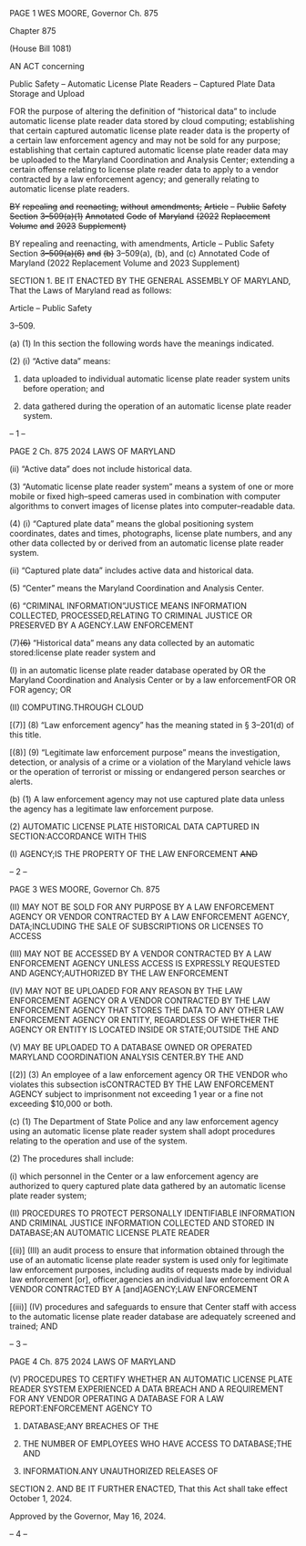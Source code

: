 PAGE 1
WES MOORE, Governor Ch. 875

Chapter 875

(House Bill 1081)

AN ACT concerning

Public Safety – Automatic License Plate Readers – Captured Plate Data Storage
and Upload

FOR the purpose of altering the definition of “historical data” to include automatic license
plate reader data stored by cloud computing; establishing that certain captured
automatic license plate reader data is the property of a certain law enforcement
agency and may not be sold for any purpose; establishing that certain captured
automatic license plate reader data may be uploaded to the Maryland Coordination
and Analysis Center; extending a certain offense relating to license plate reader data
to apply to a vendor contracted by a law enforcement agency; and generally relating
to automatic license plate readers.

~~BY~~ ~~repealing~~ ~~and~~ ~~reenacting,~~ ~~without~~ ~~amendments,~~
~~Article~~ ~~–~~ ~~Public~~ ~~Safety~~
~~Section~~ ~~3–509(a)(1)~~
~~Annotated~~ ~~Code~~ ~~of~~ ~~Maryland~~
~~(2022~~ ~~Replacement~~ ~~Volume~~ ~~and~~ ~~2023~~ ~~Supplement)~~

BY repealing and reenacting, with amendments,
Article – Public Safety
Section ~~3–509(a)(6)~~ ~~and~~ ~~(b)~~ 3–509(a), (b), and (c)
Annotated Code of Maryland
(2022 Replacement Volume and 2023 Supplement)

SECTION 1. BE IT ENACTED BY THE GENERAL ASSEMBLY OF MARYLAND,
That the Laws of Maryland read as follows:

Article – Public Safety

3–509.

(a) (1) In this section the following words have the meanings indicated.

(2) (i) “Active data” means:

1. data uploaded to individual automatic license plate reader
system units before operation; and

2. data gathered during the operation of an automatic license
plate reader system.

– 1 –

PAGE 2
Ch. 875 2024 LAWS OF MARYLAND

(ii) “Active data” does not include historical data.

(3) “Automatic license plate reader system” means a system of one or more
mobile or fixed high–speed cameras used in combination with computer algorithms to
convert images of license plates into computer–readable data.

(4) (i) “Captured plate data” means the global positioning system
coordinates, dates and times, photographs, license plate numbers, and any other data
collected by or derived from an automatic license plate reader system.

(ii) “Captured plate data” includes active data and historical data.

(5) “Center” means the Maryland Coordination and Analysis Center.

(6) “CRIMINAL INFORMATION”JUSTICE MEANS INFORMATION
COLLECTED, PROCESSED,RELATING TO CRIMINAL JUSTICE OR PRESERVED BY A
AGENCY.LAW ENFORCEMENT

(7)~~(6)~~ “Historical data” means any data collected by an automatic
stored:license plate reader system and

(I) in an automatic license plate reader database operated by OR
the Maryland Coordination and Analysis Center or by a law enforcementFOR OR FOR
agency; OR

(II) COMPUTING.THROUGH CLOUD

[(7)] (8) “Law enforcement agency” has the meaning stated in § 3–201(d)
of this title.

[(8)] (9) “Legitimate law enforcement purpose” means the investigation,
detection, or analysis of a crime or a violation of the Maryland vehicle laws or the operation
of terrorist or missing or endangered person searches or alerts.

(b) (1) A law enforcement agency may not use captured plate data unless the
agency has a legitimate law enforcement purpose.

(2) AUTOMATIC LICENSE PLATE HISTORICAL DATA CAPTURED IN
SECTION:ACCORDANCE WITH THIS

(I) AGENCY;IS THE PROPERTY OF THE LAW ENFORCEMENT
~~AND~~

– 2 –

PAGE 3
WES MOORE, Governor Ch. 875

(II) MAY NOT BE SOLD FOR ANY PURPOSE BY A LAW
ENFORCEMENT AGENCY OR VENDOR CONTRACTED BY A LAW ENFORCEMENT
AGENCY, DATA;INCLUDING THE SALE OF SUBSCRIPTIONS OR LICENSES TO ACCESS

(III) MAY NOT BE ACCESSED BY A VENDOR CONTRACTED BY A
LAW ENFORCEMENT AGENCY UNLESS ACCESS IS EXPRESSLY REQUESTED AND
AGENCY;AUTHORIZED BY THE LAW ENFORCEMENT

(IV) MAY NOT BE UPLOADED FOR ANY REASON BY THE LAW
ENFORCEMENT AGENCY OR A VENDOR CONTRACTED BY THE LAW ENFORCEMENT
AGENCY THAT STORES THE DATA TO ANY OTHER LAW ENFORCEMENT AGENCY OR
ENTITY, REGARDLESS OF WHETHER THE AGENCY OR ENTITY IS LOCATED INSIDE OR
STATE;OUTSIDE THE AND

(V) MAY BE UPLOADED TO A DATABASE OWNED OR OPERATED
MARYLAND COORDINATION ANALYSIS CENTER.BY THE AND

[(2)] (3) An employee of a law enforcement agency OR THE VENDOR
who violates this subsection isCONTRACTED BY THE LAW ENFORCEMENT AGENCY
subject to imprisonment not exceeding 1 year or a fine not exceeding $10,000 or both.

(c) (1) The Department of State Police and any law enforcement agency using
an automatic license plate reader system shall adopt procedures relating to the operation
and use of the system.

(2) The procedures shall include:

(i) which personnel in the Center or a law enforcement agency are
authorized to query captured plate data gathered by an automatic license plate reader
system;

(II) PROCEDURES TO PROTECT PERSONALLY IDENTIFIABLE
INFORMATION AND CRIMINAL JUSTICE INFORMATION COLLECTED AND STORED IN
DATABASE;AN AUTOMATIC LICENSE PLATE READER

[(ii)] (III) an audit process to ensure that information obtained
through the use of an automatic license plate reader system is used only for legitimate law
enforcement purposes, including audits of requests made by individual law enforcement
[or], officer,agencies an individual law enforcement OR A VENDOR CONTRACTED BY A
[and]AGENCY;LAW ENFORCEMENT

[(iii)] (IV) procedures and safeguards to ensure that Center staff
with access to the automatic license plate reader database are adequately screened and
trained; AND

– 3 –

PAGE 4
Ch. 875 2024 LAWS OF MARYLAND

(V) PROCEDURES TO CERTIFY WHETHER AN AUTOMATIC
LICENSE PLATE READER SYSTEM EXPERIENCED A DATA BREACH AND A
REQUIREMENT FOR ANY VENDOR OPERATING A DATABASE FOR A LAW
REPORT:ENFORCEMENT AGENCY TO

1. DATABASE;ANY BREACHES OF THE

2. THE NUMBER OF EMPLOYEES WHO HAVE ACCESS TO
DATABASE;THE AND

3. INFORMATION.ANY UNAUTHORIZED RELEASES OF

SECTION 2. AND BE IT FURTHER ENACTED, That this Act shall take effect
October 1, 2024.

Approved by the Governor, May 16, 2024.

– 4 –